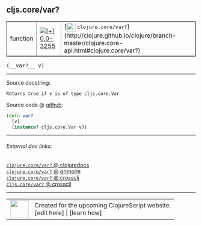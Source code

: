 ## cljs.core/var?



 <table border="1">
<tr>
<td>function</td>
<td><a href="https://github.com/cljsinfo/cljs-api-docs/tree/0.0-3255"><img valign="middle" alt="[+] 0.0-3255" title="Added in 0.0-3255" src="https://img.shields.io/badge/+-0.0--3255-lightgrey.svg"></a> </td>
<td>
[<img height="24px" valign="middle" src="http://i.imgur.com/1GjPKvB.png"> <samp>clojure.core/var?</samp>](http://clojure.github.io/clojure/branch-master/clojure.core-api.html#clojure.core/var?)
</td>
</tr>
</table>


 <samp>
(__var?__ v)<br>
</samp>

---





Source docstring:

```
Returns true if v is of type cljs.core.Var
```


Source code @ [github](https://github.com/clojure/clojurescript/blob/r3291/src/main/cljs/cljs/core.cljs#L911-L914):

```clj
(defn var?
  [v]
  (instance? cljs.core.Var v))
```

<!--
Repo - tag - source tree - lines:

 <pre>
clojurescript @ r3291
└── src
    └── main
        └── cljs
            └── cljs
                └── <ins>[core.cljs:911-914](https://github.com/clojure/clojurescript/blob/r3291/src/main/cljs/cljs/core.cljs#L911-L914)</ins>
</pre>

-->

---



###### External doc links:

[`clojure.core/var?` @ clojuredocs](http://clojuredocs.org/clojure.core/var_q)<br>
[`clojure.core/var?` @ grimoire](http://conj.io/store/v1/org.clojure/clojure/1.7.0-beta3/clj/clojure.core/var%3F/)<br>
[`clojure.core/var?` @ crossclj](http://crossclj.info/fun/clojure.core/var%3F.html)<br>
[`cljs.core/var?` @ crossclj](http://crossclj.info/fun/cljs.core.cljs/var%3F.html)<br>

---

 <table>
<tr><td>
<img valign="middle" align="right" width="48px" src="http://i.imgur.com/Hi20huC.png">
</td><td>
Created for the upcoming ClojureScript website.<br>
[edit here] | [learn how]
</td></tr></table>

[edit here]:https://github.com/cljsinfo/cljs-api-docs/blob/master/cljsdoc/cljs.core/varQMARK.cljsdoc
[learn how]:https://github.com/cljsinfo/cljs-api-docs/wiki/cljsdoc-files

<!--

This information was too distracting to show to readers, but I'll leave it
commented here since it is helpful to:

- pretty-print the data used to generate this document
- and show how to retrieve that data



The API data for this symbol:

```clj
{:ns "cljs.core",
 :name "var?",
 :signature ["[v]"],
 :history [["+" "0.0-3255"]],
 :type "function",
 :full-name-encode "cljs.core/varQMARK",
 :source {:code "(defn var?\n  [v]\n  (instance? cljs.core.Var v))",
          :title "Source code",
          :repo "clojurescript",
          :tag "r3291",
          :filename "src/main/cljs/cljs/core.cljs",
          :lines [911 914]},
 :full-name "cljs.core/var?",
 :clj-symbol "clojure.core/var?",
 :docstring "Returns true if v is of type cljs.core.Var"}

```

Retrieve the API data for this symbol:

```clj
;; from Clojure REPL
(require '[clojure.edn :as edn])
(-> (slurp "https://raw.githubusercontent.com/cljsinfo/cljs-api-docs/catalog/cljs-api.edn")
    (edn/read-string)
    (get-in [:symbols "cljs.core/var?"]))
```

-->
